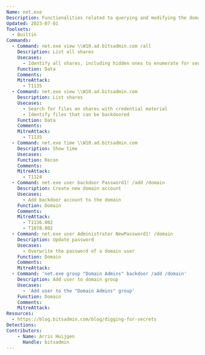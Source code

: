 ```yaml
---
Name: net.exe
Description: Functionalities related to querying and modifying the domain, services, shares and users
Updated: 2023-07-01
Toolsets:
  - Builtin
Commands:
  - Command: net.exe view \\W10.ad.bitsadmin.com /all
    Description: List all shares
    Usecases:
      - Identify all shares, including hidden ones to enumerate for sensitive information
    Function: Data
    Comments:
    MitreAttack:
      - T1135
  - Command: net.exe view \\W10.ad.bitsadmin.com
    Description: List shares
    Usecases:
      - Search for files on shares with credential material
      - Identify files that can be backdoored
    Function: Data
    Comments:
    MitreAttack:
      - T1135
  - Command: net.exe time \\W10.ad.bitsadmin.com
    Description: Show time
    Usecases:
    Function: Recon
    Comments:
    MitreAttack:
      - T1124
  - Command: net.exe user backdoor Password1! /add /domain
    Description: Create new domain account
    Usecases:
      - Add backdoor account to the domain
    Function: Domain
    Comments:
    MitreAttack:
      - T1136.002
      - T1078.002
  - Command: net.exe user Administrator NewPassword1! /domain
    Description: Update password
    Usecases:
      - Overwrite the password of a domain user
    Function: Domain
    Comments:
    MitreAttack:
  - Command: 'net.exe group "Domain Admins" backdoor /add /domain'
    Description: Add user to domain group
    Usecases:
      - 'Add user to the "Domain Admins" group'
    Function: Domain
    Comments:
    MitreAttack:
Resources:
  - https://blog.bitsadmin.com/blog/digging-for-secrets
Detections:
Contributors:
    - Name: Arris Huijgen
      Handle: bitsadmin
---
```

